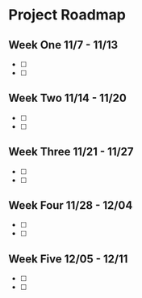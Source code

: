 # Project Roadmap

## Week One 11/7 - 11/13

- [ ] 
- [ ] 

## Week Two 11/14 - 11/20

- [ ] 
- [ ] 

## Week Three 11/21 - 11/27

- [ ] 
- [ ] 

## Week Four 11/28 - 12/04

- [ ] 
- [ ] 

## Week Five 12/05 - 12/11

- [ ] 
- [ ] 
